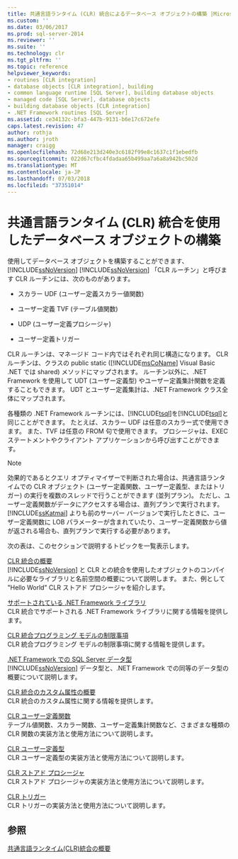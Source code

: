 ```yaml
---
title: 共通言語ランタイム (CLR) 統合によるデータベース オブジェクトの構築 |Microsoft Docs
ms.custom: ''
ms.date: 03/06/2017
ms.prod: sql-server-2014
ms.reviewer: ''
ms.suite: ''
ms.technology: clr
ms.tgt_pltfrm: ''
ms.topic: reference
helpviewer_keywords:
- routines [CLR integration]
- database objects [CLR integration], building
- common language runtime [SQL Server], building database objects
- managed code [SQL Server], database objects
- building database objects [CLR integration]
- .NET Framework routines [SQL Server]
ms.assetid: ce34132c-bfa3-447b-9131-b6e17c672efe
caps.latest.revision: 47
author: rothja
ms.author: jroth
manager: craigg
ms.openlocfilehash: 72d68e213d240e3c6182f99e8c1637c1f1ebedfb
ms.sourcegitcommit: 022d67cfbc4fdadaa65b499aa7a6a8a942bc502d
ms.translationtype: MT
ms.contentlocale: ja-JP
ms.lasthandoff: 07/03/2018
ms.locfileid: "37351014"
---
```

# <a name="building-database-objects-with-common-language-runtime-clr-integration"></a>共通言語ランタイム (CLR) 統合を使用したデータベース オブジェクトの構築
  使用してデータベース オブジェクトを構築することができます、 [!INCLUDE[ssNoVersion](../../../includes/msconame-md.md)] [!INCLUDE[ssNoVersion](../../../includes/ssnoversion-md.md)] 「CLR ルーチン」と呼びます CLR ルーチンには、次のものがあります。  
  
-   スカラー UDF (ユーザー定義スカラー値関数)  
  
-   ユーザー定義 TVF (テーブル値関数)  
  
-   UDP (ユーザー定義プロシージャ)  
  
-   ユーザー定義トリガー  
  
 CLR ルーチンは、マネージド コード内ではそれぞれ同じ構造になります。 CLR ルーチンは、クラスの public static ([!INCLUDE[msCoName](../../../includes/msconame-md.md)] Visual Basic .NET では shared) メソッドにマップされます。 ルーチン以外に、.NET Framework を使用して UDT (ユーザー定義型) やユーザー定義集計関数を定義することもできます。 UDT とユーザー定義集計は、.NET Framework クラス全体にマップされます。  
  
 各種類の .NET Framework ルーチンには、[!INCLUDE[tsql](../../../includes/ssnoversion-md.md)]を[!INCLUDE[tsql](../../../includes/tsql-md.md)]と同じことができます。 たとえば、スカラー UDF は任意のスカラー式で使用できます。 また、TVF は任意の FROM 句で使用できます。 プロシージャは、EXEC ステートメントやクライアント アプリケーションから呼び出すことができます。  
  
> [!NOTE]  
>  効果的であるとクエリ オプティマイザーで判断された場合は、共通言語ランタイムでの CLR オブジェクト (ユーザー定義関数、ユーザー定義型、またはトリガー) の実行を複数のスレッドで行うことができます (並列プラン)。 ただし、ユーザー定義関数がデータにアクセスする場合は、直列プランで実行されます。 [!INCLUDE[ssKatmai](../../../includes/sskatmai-md.md)] よりも前のサーバー バージョンで実行したときに、ユーザー定義関数に LOB パラメーターが含まれていたり、ユーザー定義関数から値が返される場合も、直列プランで実行する必要があります。  
  
 次の表は、このセクションで説明するトピックを一覧表示します。  
  
 [CLR 統合の概要](getting-started-with-clr-integration.md)  
 [!INCLUDE[ssNoVersion](../../../includes/ssnoversion-md.md)] と CLR との統合を使用したオブジェクトのコンパイルに必要なライブラリと名前空間の概要について説明します。 また、例として "Hello World" CLR ストアド プロシージャを紹介します。  
  
 [サポートされている .NET Framework ライブラリ](supported-net-framework-libraries.md)  
 CLR 統合でサポートされる .NET Framework ライブラリに関する情報を提供します。  
  
 [CLR 統合プログラミング モデルの制限事項](clr-integration-programming-model-restrictions.md)  
 CLR 統合プログラミング モデルの制限事項に関する情報を提供します。  
  
 [.NET Framework での SQL Server データ型](../../clr-integration-database-objects-types-net-framework/sql-server-data-types-in-the-net-framework.md)  
 [!INCLUDE[ssNoVersion](../../../includes/ssnoversion-md.md)] データ型と、.NET Framework での同等のデータ型の概要について説明します。  
  
 [CLR 統合のカスタム属性の概要](../../../database-engine/dev-guide/overview-of-clr-integration-custom-attributes.md)  
 CLR 統合のカスタム属性に関する情報を提供します。  
  
 [CLR ユーザー定義関数](../../clr-integration-database-objects-user-defined-functions/clr-user-defined-functions.md)  
 テーブル値関数、スカラー関数、ユーザー定義集計関数など、さまざまな種類の CLR 関数の実装方法と使用方法について説明します。  
  
 [CLR ユーザー定義型](../../clr-integration-database-objects-user-defined-types/clr-user-defined-types.md)  
 CLR ユーザー定義型の実装方法と使用方法について説明します。  
  
 [CLR ストアド プロシージャ](../../../database-engine/dev-guide/clr-stored-procedures.md)  
 CLR ストアド プロシージャの実装方法と使用方法について説明します。  
  
 [CLR トリガー](../../../database-engine/dev-guide/clr-triggers.md)  
 CLR トリガーの実装方法と使用方法について説明します。  
  
## <a name="see-also"></a>参照  
 [共通言語ランタイム&#40;CLR&#41;統合の概要](../common-language-runtime-integration-overview.md)  
  
  
